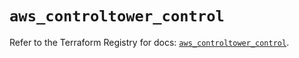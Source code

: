 # `aws_controltower_control`

Refer to the Terraform Registry for docs: [`aws_controltower_control`](https://registry.terraform.io/providers/hashicorp/aws/5.73.0/docs/resources/controltower_control).
